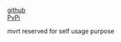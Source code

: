 
[github](https://github.com/eaybek/mvrt/)  
[PyPi](https://pypi.org/project/mvrt/)  

mvrt reserved for self usage purpose

